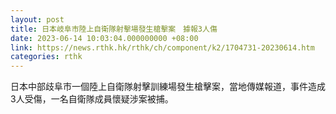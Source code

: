 ```yaml
---
layout: post
title: 日本岐阜市陸上自衛隊射擊場發生槍擊案　據報3人傷
date: 2023-06-14 10:03:04.000000000 +08:00
link: https://news.rthk.hk/rthk/ch/component/k2/1704731-20230614.htm
categories: rthk
---
```


日本中部歧阜市一個陸上自衛隊射擊訓練場發生槍擊案，當地傳媒報道，事件造成3人受傷，一名自衛隊成員懷疑涉案被捕。
